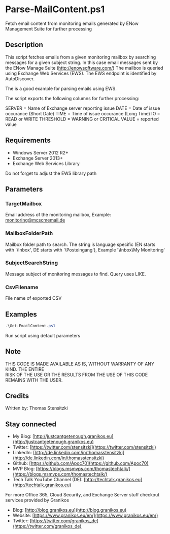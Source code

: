 # Parse-MailContent.ps1

Fetch email content from monitoring emails generated by ENow Management Suite for further processing

## Description

This script fetches emails from a given monitoring mailbox by searching messages for a given subject string.
In this case email messages sent by the ENow Manage Suite (http://enowsoftware.com/)
The mailbox is queried using Exchange Web Services (EWS). The EWS endpoint is identified by AutoDiscover.

The is a good example for parsing emails using EWS.

The script exports the following columns for further processing:

SERVER = Name of Exchange server reporting issue
DATE = Date of issue occurance (Short Date)
TIME = Time of issue occurance (Long Time)
IO = READ or WRITE
THRESHOLD = WARNING or CRITICAL
VALUE = reported value 

## Requirements

* Windows Server 2012 R2+
* Exchange Server 2013+
* Exchange Web Services Library

Do not forget to adjust the EWS library path

## Parameters

### TargetMailbox

Email address of the monitoring mailbox, Example: monitoring@mcscmemail.de

### MailboxFolderPath

Mailbox folder path to search. The string is language specific (EN starts with '\Inbox', DE starts with '\Posteingang'), Example '\Inbox\My Monitoring'

### SubjectSearchString

Message subject of monitoring messages to find. Query uses LIKE.

### CsvFilename

File name of exported CSV

## Examples

``` PowerShell
.\Get-EmailContent.ps1
```

Run script using default parameters

## Note

THIS CODE IS MADE AVAILABLE AS IS, WITHOUT WARRANTY OF ANY KIND. THE ENTIRE  
RISK OF THE USE OR THE RESULTS FROM THE USE OF THIS CODE REMAINS WITH THE USER.

## Credits

Written by: Thomas Stensitzki

## Stay connected

- My Blog: [http://justcantgetenough.granikos.eu](http://justcantgetenough.granikos.eu)
- Twitter: [https://twitter.com/stensitzki](https://twitter.com/stensitzki)
- LinkedIn: [http://de.linkedin.com/in/thomasstensitzki](http://de.linkedin.com/in/thomasstensitzki)
- Github: [https://github.com/Apoc70](https://github.com/Apoc70)
- MVP Blog: [https://blogs.msmvps.com/thomastechtalk/](https://blogs.msmvps.com/thomastechtalk/)
- Tech Talk YouTube Channel (DE): [http://techtalk.granikos.eu](http://techtalk.granikos.eu)

For more Office 365, Cloud Security, and Exchange Server stuff checkout services provided by Granikos

- Blog: [http://blog.granikos.eu](http://blog.granikos.eu)
- Website: [https://www.granikos.eu/en/](https://www.granikos.eu/en/)
- Twitter: [https://twitter.com/granikos_de](https://twitter.com/granikos_de)